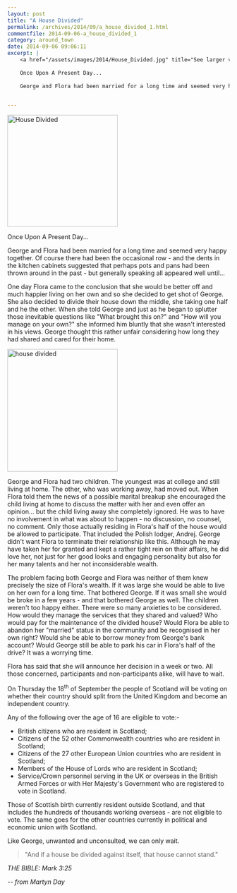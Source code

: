 ```yaml
---
layout: post
title: "A House Divided"
permalink: /archives/2014/09/a_house_divided_1.html
commentfile: 2014-09-06-a_house_divided_1
category: around_town
date: 2014-09-06 09:06:11
excerpt: |
    <a href="/assets/images/2014/House_Divided.jpg" title="See larger version of - House Divided"><img src="/assets/images/2014/House_Divided_thumb.jpg" width="150" height="152" alt="House Divided" class="right" /></a>
    
    Once Upon A Present Day...
    
    George and Flora had been married for a long time and seemed very happy together. Of course there had been the occasional row - and the dents in the kitchen cabinets suggested that perhaps pots and pans had been thrown around in the past - but generally speaking all appeared well until...
    

---
```


<a href="/assets/images/2014/House_Divided.jpg" title="See larger version of - House Divided"><img src="/assets/images/2014/House_Divided_thumb.jpg" width="250" height="254" alt="House Divided" class="right" /></a>

Once Upon A Present Day...

George and Flora had been married for a long time and seemed very happy together. Of course there had been the occasional row - and the dents in the kitchen cabinets suggested that perhaps pots and pans had been thrown around in the past - but generally speaking all appeared well until...

One day Flora came to the conclusion that she would be better off and much happier living on her own and so she decided to get shot of George. She also decided to divide their house down the middle, she taking one half and he the other. When she told George and just as he began to splutter those inevitable questions like "What brought this on?" and "How will you manage on your own?" she informed him bluntly that she wasn't interested in his views. George thought this rather unfair considering how long they had shared and cared for their home.

<a href="/assets/images/2014/house_divided_2.jpg" title="See larger version of - house divided"><img src="/assets/images/2014/house_divided_2_thumb.jpg" width="250" height="278" alt="house divided" class="right" /></a>

George and Flora had two children. The youngest was at college and still living at home. The other, who was working away, had moved out. When Flora told them the news of a possible marital breakup she encouraged the child living at home to discuss the matter with her and even offer an opinion... but the child living away she completely ignored. He was to have no involvement in what was about to happen - no discussion, no counsel, no comment. Only those actually residing in Flora's half of the house would be allowed to participate. That included the Polish lodger, Andrej. George didn't want Flora to terminate their relationship like this. Although he may have taken her for granted and kept a rather tight rein on their affairs, he did love her, not just for her good looks and engaging personality but also for her many talents and her not inconsiderable wealth.

The problem facing both George and Flora was neither of them knew precisely the size of Flora's wealth. If it was large she would be able to live on her own for a long time. That bothered George. If it was small she would be broke in a few years - and that bothered George as well. The children weren't too happy either. There were so many anxieties to be considered. How would they manage the services that they shared and valued? Who would pay for the maintenance of the divided house? Would Flora be able to abandon her "married" status in the community and be recognised in her own right? Would she be able to borrow money from George's bank account? Would George still be able to park his car in Flora's half of the drive? It was a worrying time.

Flora has said that she will announce her decision in a week or two. All those concerned, participants and non-participants alike, will have to wait.

On Thursday the 18<sup>th</sup> of September the people of Scotland will be voting on whether their country should split from the United Kingdom and become an independent country.

Any of the following over the age of 16 are eligible to vote:-

-   British citizens who are resident in Scotland;
-   Citizens of the 52 other Commonwealth countries who are resident in Scotland;
-   Citizens of the 27 other European Union countries who are resident in Scotland;
-   Members of the House of Lords who are resident in Scotland;
-   Service/Crown personnel serving in the UK or overseas in the British Armed Forces or with Her Majesty's Government who are registered to vote in Scotland.

Those of Scottish birth currently resident outside Scotland, and that includes the hundreds of thousands working overseas - are not eligible to vote. The same goes for the other countries currently in political and economic union with Scotland.

Like George, unwanted and unconsulted, we can only wait.

> "And if a house be divided against itself, that house cannot stand."

<cite>THE BIBLE: Mark 3:25</cite>

<cite>-- from Martyn Day</cite>
